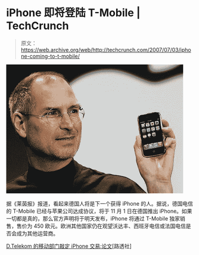 # iPhone 即将登陆 T-Mobile | TechCrunch

> 原文：<https://web.archive.org/web/http://techcrunch.com/2007/07/03/iphone-coming-to-t-mobile/>

![](img/4be2794343e3ece4470880a5d2b3b765.png)

据《莱茵报》报道，看起来德国人将是下一个获得 iPhone 的人。据说，德国电信的 T-Mobile 已经与苹果公司达成协议，将于 11 月 1 日在德国推出 iPhone。如果一切都是真的，那么官方声明将于明天发布，iPhone 将通过 T-Mobile 独家销售，售价为 450 欧元。欧洲其他国家仍在观望沃达丰、西班牙电信或法国电信是否会成为其他运营商。

[D.Telekom 的移动部门敲定 iPhone 交易:论文](https://web.archive.org/web/20140906202811/http://www.reuters.com/article/technologyNews/idUSL0383260920070703?feedType=RSS)[路透社]